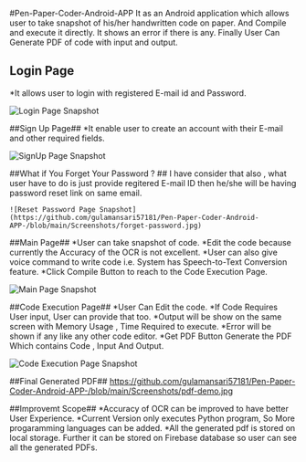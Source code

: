 #Pen-Paper-Coder-Android-APP
It as an Android application which allows user to take snapshot of his/her handwritten code on paper. And Compile and execute it directly.
It shows an error if there is any. Finally User Can Generate PDF of code with input and output.

## Login Page ##
*It allows user to login with registered E-mail id and Password. 
 
 ![Login Page Snapshot](https://github.com/gulamansari57181/Pen-Paper-Coder-Android-APP-/blob/main/Screenshots/login-page.jpg)

##Sign Up Page##
*It enable user to create an account with their E-mail and other required fields.
 
  ![SignUp Page Snapshot](https://github.com/gulamansari57181/Pen-Paper-Coder-Android-APP-/blob/main/Screenshots/sign-up.jpg)
  
 ##What if You Forget Your Password ? ##
  I have consider that also , what user have to do is just provide regitered E-mail ID then he/she will be having password reset link on same email.
  
    ![Reset Password Page Snapshot](https://github.com/gulamansari57181/Pen-Paper-Coder-Android-APP-/blob/main/Screenshots/forget-password.jpg)
    
 ##Main Page##
  *User can take snapshot of code.
  *Edit the code because currently the Accuracy of the OCR is not excellent.
  *User can also give voice command to write code i.e. System has Speech-to-Text Conversion feature.
  *Click Compile Button to reach to the Code Execution Page.
   
  ![Main Page Snapshot](https://github.com/gulamansari57181/Pen-Paper-Coder-Android-APP-/blob/main/Screenshots/main-page.jpg)
  
 ##Code Execution Page##
 *User Can Edit the code.
 *If Code Requires User input, User can provide that too.
 *Output will be show on the same screen with Memory Usage , Time Required to execute.
 *Error will be shown if any like any other code editor.
 *Get PDF Button Generate the PDF Which contains Code , Input And Output.
 
  ![Code Execution Page Snapshot](https://github.com/gulamansari57181/Pen-Paper-Coder-Android-APP-/blob/main/Screenshots/run-code.jpg)
  
  ##Final Generated PDF##
  https://github.com/gulamansari57181/Pen-Paper-Coder-Android-APP-/blob/main/Screenshots/pdf-demo.jpg
  
  ##Improvemt Scope##
  *Accuracy of OCR can be improved to have better User Experience.
  *Current Version only executes Python program, So More progaramming languages can be added.
  *All the generated pdf is stored on local storage. Further it can be stored on Firebase database so user can see all the generated PDFs.
  
  
